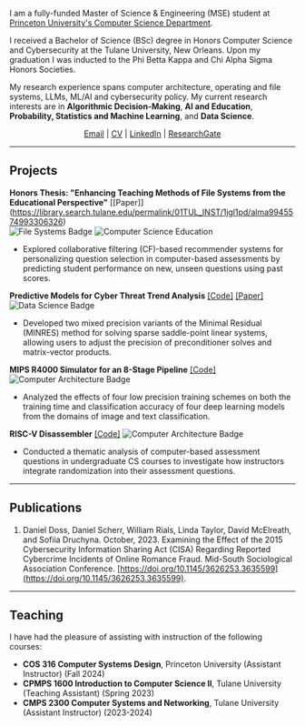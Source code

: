 I am a fully-funded Master of Science & Engineering (MSE) student at [Princeton University's Computer Science Department](https://www.cs.princeton.edu/). 

I received a Bachelor of Science (BSc) degree in Honors Computer Science and Cybersecurity at the Tulane University, New Orleans. Upon my graduation I was inducted to the Phi Betta Kappa and Chi Alpha Sigma Honors Societies. 

My research experience spans computer architecture, operating and file systems, LLMs, ML/AI and cybersecurity policy. My current research interests are in **Algorithmic Decision-Making**, **AI and Education**, **Probability, Statistics and Machine Learning**, and **Data Science**.

<div style="text-align: center;">
<a href="mailto:sonikd2e3@gmail.com">Email</a> | <a href="assets/files/CV.pdf">CV</a> | <a href="https://www.linkedin.com/in/sofiia-druchyna-cs/">LinkedIn</a> | <a href="https://www.researchgate.net/profile/Sofiia-Druchyna">ResearchGate</a>
<p></p>
</div>

--------------
## Projects
**Honors Thesis: "Enhancing Teaching Methods of File Systems from the Educational Perspective"** [[Paper]] (https://library.search.tulane.edu/permalink/01TUL_INST/1jgl1pd/alma9945574993306326)\
![File Systems Badge](https://img.shields.io/badge/File%20Systems-green) ![Computer Science Education](https://img.shields.io/badge/Computer%20Science%20Education-red)
- Explored collaborative filtering (CF)-based recommender systems for personalizing question selection in computer-based assessments by predicting student performance on new, unseen questions using past scores.

**Predictive Models for Cyber Threat Trend Analysis** [[Code]](https://github.com/Sof0-0/CyberAttacks.github.io) [[Paper]](https://sof0-0.github.io/CyberAttacks.github.io/)\
![Data Science Badge](https://img.shields.io/badge/DataScience-blue) 
- Developed two mixed precision variants of the Minimal Residual (MINRES) method for solving sparse saddle-point linear systems, allowing users to adjust the precision of preconditioner solves and matrix-vector products.

**MIPS R4000 Simulator for an 8-Stage Pipeline** [[Code]](https://github.com/Sof0-0/MIPS-R4000)
![Computer Architecture Badge](https://img.shields.io/badge/Computer%20Architecture-pink) 
- Analyzed the effects of four low precision training schemes on both the training time and classification accuracy of four deep learning models from the domains of image and text classification.

**RISC-V Disassembler** [[Code]](https://github.com/Sof0-0/RISC-V-Disassembler)
![Computer Architecture Badge](https://img.shields.io/badge/Computer%20Architecture-pink) 
- Conducted a thematic analysis of computer-based assessment questions in undergraduate CS courses to investigate how instructors integrate randomization into their assessment questions.

--------------
## Publications
1. Daniel Doss, Daniel Scherr, William Rials, Linda Taylor, David McElreath, and Sofiia Druchyna. October, 2023. Examining the Effect of the 2015 Cybersecurity Information Sharing Act (CISA) Regarding Reported Cybercrime Incidents of Online Romance Fraud. Mid-South Sociological Association Conference. [https://doi.org/10.1145/3626253.3635599](https://doi.org/10.1145/3626253.3635599).

--------------
## Teaching
I have had the pleasure of assisting with instruction of the following courses:

- **COS 316 Computer Systems Design**, Princeton University (Assistant Instructor) (Fall 2024)
- **CPMPS 1600 Introduction to Computer Science II**, Tulane University (Teaching Assistant) (Spring 2023)
- **CMPS 2300 Computer Systems and Networking**, Tulane University (Assistant Instructor) (2023-2024)


